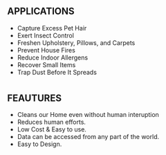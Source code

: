 ## APPLICATIONS
* Capture Excess Pet Hair 
* Exert Insect Control
* Freshen Upholstery, Pillows, and Carpets
* Prevent House Fires
* Reduce Indoor Allergens
* Recover Small Items
* Trap Dust Before It Spreads
#
## FEAUTURES
* Cleans our Home even without human interuption
* Reduces human efforts. 
* Low Cost & Easy to use.
* Data can be accessed from any part of the world.
* Easy to Design.
